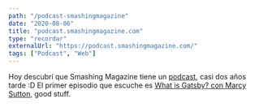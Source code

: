 ```yaml
---
path: "/podcast-smashingmagazine"
date: "2020-08-06"
title: "podcast.smashingmagazine.com"
type: "recordar"
externalUrl: "https://podcast.smashingmagazine.com/"
tags: ["Podcast", "Web"]
---
```


Hoy descubr&iacute; que Smashing Magazine tiene un [podcast](https://podcast.smashingmagazine.com/), casi dos años tarde :D El primer episodio que escuche es [What is Gatsby? con Marcy Sutton](https://podcast.smashingmagazine.com/episodes/what-is-gatsby-with-marcy-sutton), good stuff.
